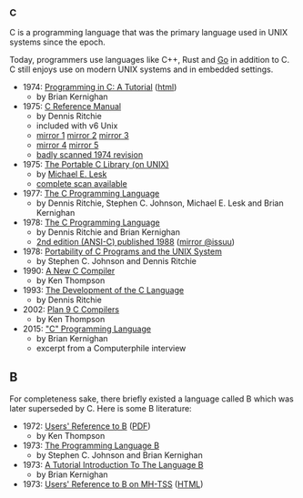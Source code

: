 ### C

C is a programming language that was the primary language used in UNIX systems since the epoch.

Today, programmers use languages like C++, Rust and [Go](./go.md) in addition to C. C still enjoys use on modern UNIX systems and in embedded settings.

 * 1974: [Programming in C: A Tutorial](https://www.bell-labs.com/usr/dmr/www/ctut.pdf) ([html](https://www.lysator.liu.se/c/bwk-tutor.html))
   * by Brian Kernighan
 * 1975: [C Reference Manual](https://www.bell-labs.com/usr/dmr/www/cman.pdf)
   * by Dennis Ritchie
   * included with v6 Unix
   * [mirror 1](http://155.101.98.133/computing/compilers/c/Ritchie-CReferenceManual.pdf)
     [mirror 2](https://www.tau.ac.il/~flaxer/edu/course/computerappl/cman.pdf)
     [mirror 3](http://www.cs.columbia.edu/~sedwards/papers/cman.pdf)
   * [mirror 4](http://users.uop.gr/~dalamag/courses/C/support/cman.pdf)
     [mirror 5](https://student.cs.uwaterloo.ca/~cs136/resources/cman.pdf)
   * [badly scanned 1974 revision](http://cm.bell-labs.co/who/dmr/cman74.pdf)
 * 1975: [The Portable C Library (on UNIX)](http://www.tom-yam.or.jp/2238/ref/iolib.pdf)
   * by [Michael E. Lesk](https://comminfo.rutgers.edu/lesk-michael)
   * [complete scan available](https://archive.org/details/ThePortableCLibrary_May75/mode/2up)
 * 1977: [The C Programming Language](https://www.tuhs.org/Archive/Documentation/Papers/BSTJ/bstj57-6-1991.pdf)
   * by Dennis Ritchie, Stephen C. Johnson, Michael E. Lesk and Brian Kernighan
 * 1978: [The C Programming Language](https://archive.org/details/TheCProgrammingLanguageFirstEdition)
   * by Dennis Ritchie and Brian Kernighan
   * [2nd edition (ANSI-C) published 1988](https://archive.org/details/The_C_Programming_Language/mode/2up) ([mirror @issuu](https://issuu.com/chinna12kumar/docs/the_c_programming_language_ansi_c_version/9))
 * 1978: [Portability of C Programs and the UNIX System](https://www.bell-labs.com/usr/dmr/www/portpap.pdf)
   * by Stephen C. Johnson and Dennis Ritchie
 * 1990: [A New C Compiler](http://doc.cat-v.org/bell_labs/new_c_compilers/new_c_compiler.pdf)
   * by Ken Thompson
 * 1993: [The Development of the C Language](http://www.bell-labs.com/usr/dmr/www/chist.pdf)
   * by Dennis Ritchie
 * 2002: [Plan 9 C Compilers](http://doc.cat-v.org/plan_9/4th_edition/papers/compiler)
   * by Ken Thompson
 * 2015: ["C" Programming Language](https://www.youtube.com/watch?v=de2Hsvxaf8M)
   * by Brian Kernighan
   * excerpt from a Computerphile interview


## B

For completeness sake, there briefly existed a language called B which was later superseded by C. Here is some B literature:

  * 1972: [Users' Reference to B](http://cm.bell-labs.co/who/dmr/kbman.html) ([PDF](http://cm.bell-labs.co/who/dmr/kbman.pdf))
    * by Ken Thompson
  * 1973: [The Programming Language B](http://cm.bell-labs.co/who/dmr/bintro.html)
    * by Stephen C. Johnson and Brian Kernighan
  * 1973: [A Tutorial Introduction To The Language B](https://www.bell-labs.com/usr/dmr/www/btut.pdf)
    * by Brian Kernighan
  * 1973: [Users' Reference to B on MH-TSS](http://cm.bell-labs.co/who/dmr/bref.pdf) ([HTML](https://www.bell-labs.com/usr/dmr/www/bref.html))